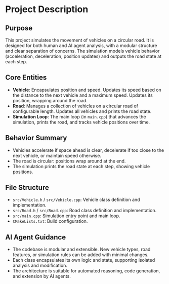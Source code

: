
# Project Description

## Purpose
This project simulates the movement of vehicles on a circular road. It is designed for both human and AI agent analysis, with a modular structure and clear separation of concerns. The simulation models vehicle behavior (acceleration, deceleration, position updates) and outputs the road state at each step.

## Core Entities
- **Vehicle**: Encapsulates position and speed. Updates its speed based on the distance to the next vehicle and a maximum speed. Updates its position, wrapping around the road.
- **Road**: Manages a collection of vehicles on a circular road of configurable length. Updates all vehicles and prints the road state.
- **Simulation Loop**: The main loop (in `main.cpp`) that advances the simulation, prints the road, and tracks vehicle positions over time.

## Behavior Summary
- Vehicles accelerate if space ahead is clear, decelerate if too close to the next vehicle, or maintain speed otherwise.
- The road is circular: positions wrap around at the end.
- The simulation prints the road state at each step, showing vehicle positions.

## File Structure
- `src/Vehicle.h` / `src/Vehicle.cpp`: Vehicle class definition and implementation.
- `src/Road.h` / `src/Road.cpp`: Road class definition and implementation.
- `src/main.cpp`: Simulation entry point and main loop.
- `CMakeLists.txt`: Build configuration.

## AI Agent Guidance
- The codebase is modular and extensible. New vehicle types, road features, or simulation rules can be added with minimal changes.
- Each class encapsulates its own logic and state, supporting isolated analysis and modification.
- The architecture is suitable for automated reasoning, code generation, and extension by AI agents.

